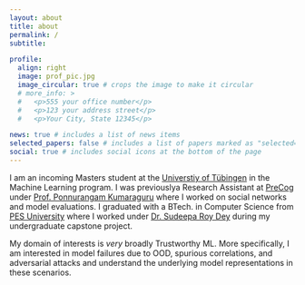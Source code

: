 ```yaml
---
layout: about
title: about
permalink: /
subtitle: 

profile:
  align: right
  image: prof_pic.jpg
  image_circular: true # crops the image to make it circular
  # more_info: >
  #   <p>555 your office number</p>
  #   <p>123 your address street</p>
  #   <p>Your City, State 12345</p>

news: true # includes a list of news items
selected_papers: false # includes a list of papers marked as "selected={true}"
social: true # includes social icons at the bottom of the page
---
```


<!-- Write your biography here. Tell the world about yourself. Link to your favorite [subreddit](http://reddit.com). You can put a picture in, too. The code is already in, just name your picture `prof_pic.jpg` and put it in the `img/` folder.

Put your address / P.O. box / other info right below your picture. You can also disable any of these elements by editing `profile` property of the YAML header of your `_pages/about.md`. Edit `_bibliography/papers.bib` and Jekyll will render your [publications page](/al-folio/publications/) automatically.

Link to your social media connections, too. This theme is set up to use [Font Awesome icons](https://fontawesome.com/) and [Academicons](https://jpswalsh.github.io/academicons/), like the ones below. Add your Facebook, Twitter, LinkedIn, Google Scholar, or just disable all of them. -->

I am an incoming Masters student at the [Universtiy of Tübingen](https://uni-tuebingen.de/en/) in the Machine Learning program. I was previouslya Research Assistant at [PreCog](https://precog.iiit.ac.in/) under [Prof. Ponnurangam Kumaraguru](https://www.iiit.ac.in/faculty/ponnurangam-kumaraguru/) where I worked on social networks and model evaluations. I graduated with a BTech. in Computer Science from [PES University](https://pes.edu/) where I worked under [Dr. Sudeepa Roy Dey](https://staff.pes.edu/nm1377/) during my undergraduate capstone project. 



My domain of interests is *very* broadly Trustworthy ML. More specifically, I am interested in model failures due to OOD, spurious correlations, and adversarial attacks and understand the underlying model representations in these scenarios. 



